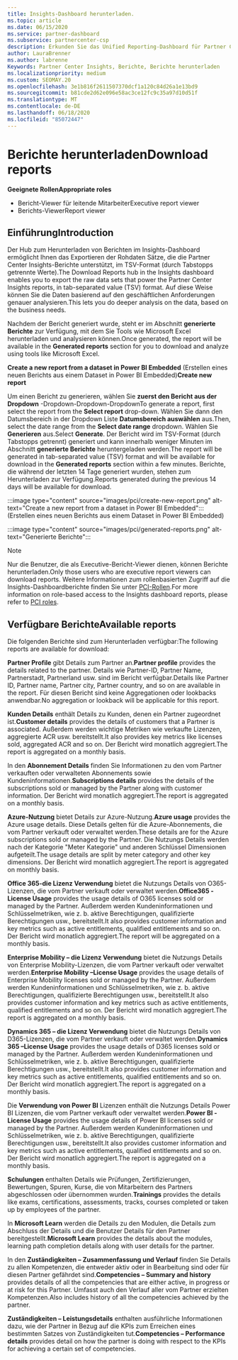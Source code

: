 ```yaml
---
title: Insights-Dashboard herunterladen.
ms.topic: article
ms.date: 06/15/2020
ms.service: partner-dashboard
ms.subservice: partnercenter-csp
description: Erkunden Sie das Unified Reporting-Dashboard für Partner Center.
author: LauraBrenner
ms.author: labrenne
Keywords: Partner Center Insights, Berichte, Berichte herunterladen
ms.localizationpriority: medium
ms.custom: SEOMAY.20
ms.openlocfilehash: 3e1b816f2611507370dcf1a120c84d26a1e13bd9
ms.sourcegitcommit: b81cde2d62e096e58ac3ce12fc9c35a97d10d51f
ms.translationtype: MT
ms.contentlocale: de-DE
ms.lasthandoff: 06/18/2020
ms.locfileid: "85072447"
---
```

# <a name="download-reports"></a><span data-ttu-id="d830a-104">Berichte herunterladen</span><span class="sxs-lookup"><span data-stu-id="d830a-104">Download reports</span></span>

<span data-ttu-id="d830a-105">**Geeignete Rollen**</span><span class="sxs-lookup"><span data-stu-id="d830a-105">**Appropriate roles**</span></span>
- <span data-ttu-id="d830a-106">Bericht-Viewer für leitende Mitarbeiter</span><span class="sxs-lookup"><span data-stu-id="d830a-106">Executive report viewer</span></span>
- <span data-ttu-id="d830a-107">Berichts-Viewer</span><span class="sxs-lookup"><span data-stu-id="d830a-107">Report viewer</span></span>

## <a name="introduction"></a><span data-ttu-id="d830a-108">Einführung</span><span class="sxs-lookup"><span data-stu-id="d830a-108">Introduction</span></span>

<span data-ttu-id="d830a-109">Der Hub zum Herunterladen von Berichten im Insights-Dashboard ermöglicht Ihnen das Exportieren der Rohdaten Sätze, die die Partner Center Insights-Berichte unterstützt, im TSV-Format (durch Tabstopps getrennte Werte).</span><span class="sxs-lookup"><span data-stu-id="d830a-109">The Download Reports hub in the Insights dashboard enables you to export the raw data sets that power the Partner Center Insights reports, in tab-separated value (TSV) format.</span></span> <span data-ttu-id="d830a-110">Auf diese Weise können Sie die Daten basierend auf den geschäftlichen Anforderungen genauer analysieren.</span><span class="sxs-lookup"><span data-stu-id="d830a-110">This lets you do deeper analysis on the data, based on the business needs.</span></span>

<span data-ttu-id="d830a-111">Nachdem der Bericht generiert wurde, steht er im Abschnitt **generierte Berichte** zur Verfügung, mit dem Sie Tools wie Microsoft Excel herunterladen und analysieren können.</span><span class="sxs-lookup"><span data-stu-id="d830a-111">Once generated, the report  will be available in the **Generated reports** section for you to download and analyze using tools like Microsoft Excel.</span></span>

<span data-ttu-id="d830a-112">**Create a new report from a dataset in Power BI Embedded** (Erstellen eines neuen Berichts aus einem Dataset in Power BI Embedded)</span><span class="sxs-lookup"><span data-stu-id="d830a-112">**Create new report**</span></span>

<span data-ttu-id="d830a-113">Um einen Bericht zu generieren, wählen Sie **zuerst den Bericht aus der Dropdown** -Dropdown-Dropdown-Dropdown</span><span class="sxs-lookup"><span data-stu-id="d830a-113">To generate a report, first select the report from the **Select report** drop-down.</span></span> <span data-ttu-id="d830a-114">Wählen Sie dann den Datumsbereich in der Dropdown Liste **Datumsbereich auswählen** aus.</span><span class="sxs-lookup"><span data-stu-id="d830a-114">Then, select the date range from the **Select date range** dropdown.</span></span> <span data-ttu-id="d830a-115">Wählen Sie **Generieren** aus.</span><span class="sxs-lookup"><span data-stu-id="d830a-115">Select **Generate**.</span></span> <span data-ttu-id="d830a-116">Der Bericht wird im TSV-Format (durch Tabstopps getrennt) generiert und kann innerhalb weniger Minuten im Abschnitt **generierte Berichte** heruntergeladen werden.</span><span class="sxs-lookup"><span data-stu-id="d830a-116">The report will be generated in tab-separated value (TSV) format and will be available for download in the **Generated reports** section within a few minutes.</span></span> <span data-ttu-id="d830a-117">Berichte, die während der letzten 14 Tage generiert wurden, stehen zum Herunterladen zur Verfügung.</span><span class="sxs-lookup"><span data-stu-id="d830a-117">Reports generated during the previous 14 days will be available for download.</span></span>

:::image type="content" source="images/pci/create-new-report.png" alt-text="Create a new report from a dataset in Power BI Embedded"::: (Erstellen eines neuen Berichts aus einem Dataset in Power BI Embedded)

:::image type="content" source="images/pci/generated-reports.png" alt-text="Generierte Berichte":::

>[!NOTE] 
><span data-ttu-id="d830a-120">Nur die Benutzer, die als Executive-Bericht-Viewer dienen, können Berichte herunterladen.</span><span class="sxs-lookup"><span data-stu-id="d830a-120">Only those users who are executive report viewers can download reports.</span></span> <span data-ttu-id="d830a-121">Weitere Informationen zum rollenbasierten Zugriff auf die Insights-Dashboardberichte finden Sie unter [PCI-Rollen](pci-roles.md).</span><span class="sxs-lookup"><span data-stu-id="d830a-121">For more information on role-based access to the Insights dashboard reports, please refer to [PCI roles](pci-roles.md).</span></span> 

## <a name="available-reports"></a><span data-ttu-id="d830a-122">Verfügbare Berichte</span><span class="sxs-lookup"><span data-stu-id="d830a-122">Available reports</span></span>

<span data-ttu-id="d830a-123">Die folgenden Berichte sind zum Herunterladen verfügbar:</span><span class="sxs-lookup"><span data-stu-id="d830a-123">The following reports are available for download:</span></span>

<span data-ttu-id="d830a-124">**Partner Profile** gibt Details zum Partner an.</span><span class="sxs-lookup"><span data-stu-id="d830a-124">**Partner profile** provides the details related to the partner.</span></span> <span data-ttu-id="d830a-125">Details wie Partner-ID, Partner Name, Partnerstadt, Partnerland usw. sind im Bericht verfügbar.</span><span class="sxs-lookup"><span data-stu-id="d830a-125">Details like Partner ID, Partner name, Partner city, Partner country, and so on are available in the report.</span></span> <span data-ttu-id="d830a-126">Für diesen Bericht sind keine Aggregationen oder lookbacks anwendbar.</span><span class="sxs-lookup"><span data-stu-id="d830a-126">No aggregation or lookback will be applicable for this report.</span></span>

<span data-ttu-id="d830a-127">**Kunden Details** enthält Details zu Kunden, denen ein Partner zugeordnet ist.</span><span class="sxs-lookup"><span data-stu-id="d830a-127">**Customer details** provides the details of customers that a Partner is associated.</span></span> <span data-ttu-id="d830a-128">Außerdem werden wichtige Metriken wie verkaufte Lizenzen, aggregierte ACR usw. bereitstellt.</span><span class="sxs-lookup"><span data-stu-id="d830a-128">It also provides key metrics like licenses sold, aggregated ACR and so on.</span></span> <span data-ttu-id="d830a-129">Der Bericht wird monatlich aggregiert.</span><span class="sxs-lookup"><span data-stu-id="d830a-129">The report is aggregated on a monthly basis.</span></span>

<span data-ttu-id="d830a-130">In den **Abonnement Details** finden Sie Informationen zu den vom Partner verkauften oder verwalteten Abonnements sowie Kundeninformationen.</span><span class="sxs-lookup"><span data-stu-id="d830a-130">**Subscriptions details** provides the details of the subscriptions sold or managed by the Partner along with customer information.</span></span> <span data-ttu-id="d830a-131">Der Bericht wird monatlich aggregiert.</span><span class="sxs-lookup"><span data-stu-id="d830a-131">The report is aggregated on a monthly basis.</span></span>

<span data-ttu-id="d830a-132">**Azure-Nutzung** bietet Details zur Azure-Nutzung.</span><span class="sxs-lookup"><span data-stu-id="d830a-132">**Azure usage** provides the Azure usage details.</span></span> <span data-ttu-id="d830a-133">Diese Details gelten für die Azure-Abonnements, die vom Partner verkauft oder verwaltet werden.</span><span class="sxs-lookup"><span data-stu-id="d830a-133">These details are for the Azure subscriptions sold or managed by the Partner.</span></span> <span data-ttu-id="d830a-134">Die Nutzungs Details werden nach der Kategorie "Meter Kategorie" und anderen Schlüssel Dimensionen aufgeteilt.</span><span class="sxs-lookup"><span data-stu-id="d830a-134">The usage details are split by meter category and other key dimensions.</span></span> <span data-ttu-id="d830a-135">Der Bericht wird monatlich aggregiert.</span><span class="sxs-lookup"><span data-stu-id="d830a-135">The report is aggregated on monthly basis.</span></span>

<span data-ttu-id="d830a-136">**Office 365-die Lizenz Verwendung** bietet die Nutzungs Details von O365-Lizenzen, die vom Partner verkauft oder verwaltet werden.</span><span class="sxs-lookup"><span data-stu-id="d830a-136">**Office365 -License Usage** provides the usage details of O365 licenses sold or managed by the Partner.</span></span> <span data-ttu-id="d830a-137">Außerdem werden Kundeninformationen und Schlüsselmetriken, wie z. b. aktive Berechtigungen, qualifizierte Berechtigungen usw., bereitstellt.</span><span class="sxs-lookup"><span data-stu-id="d830a-137">It also provides customer information and key metrics such as active entitlements, qualified entitlements and so on.</span></span> <span data-ttu-id="d830a-138">Der Bericht wird monatlich aggregiert.</span><span class="sxs-lookup"><span data-stu-id="d830a-138">The report will be aggregated on a monthly basis.</span></span>

<span data-ttu-id="d830a-139">**Enterprise Mobility – die Lizenz Verwendung** bietet die Nutzungs Details von Enterprise Mobility-Lizenzen, die vom Partner verkauft oder verwaltet werden.</span><span class="sxs-lookup"><span data-stu-id="d830a-139">**Enterprise Mobility –License Usage**  provides the usage details of Enterprise Mobility licenses sold or managed by the Partner.</span></span> <span data-ttu-id="d830a-140">Außerdem werden Kundeninformationen und Schlüsselmetriken, wie z. b. aktive Berechtigungen, qualifizierte Berechtigungen usw., bereitstellt.</span><span class="sxs-lookup"><span data-stu-id="d830a-140">It also provides customer information and key metrics such as active entitlements, qualified entitlements and so on.</span></span> <span data-ttu-id="d830a-141">Der Bericht wird monatlich aggregiert.</span><span class="sxs-lookup"><span data-stu-id="d830a-141">The report is aggregated on a monthly basis.</span></span>

<span data-ttu-id="d830a-142">**Dynamics 365 – die Lizenz Verwendung** bietet die Nutzungs Details von D365-Lizenzen, die vom Partner verkauft oder verwaltet werden.</span><span class="sxs-lookup"><span data-stu-id="d830a-142">**Dynamics 365 –License Usage** provides the usage details of D365 licenses sold or managed by the Partner.</span></span> <span data-ttu-id="d830a-143">Außerdem werden Kundeninformationen und Schlüsselmetriken, wie z. b. aktive Berechtigungen, qualifizierte Berechtigungen usw., bereitstellt.</span><span class="sxs-lookup"><span data-stu-id="d830a-143">It also provides customer information and key metrics such as active entitlements, qualified entitlements and so on.</span></span> <span data-ttu-id="d830a-144">Der Bericht wird monatlich aggregiert.</span><span class="sxs-lookup"><span data-stu-id="d830a-144">The report is aggregated on a monthly basis.</span></span>

<span data-ttu-id="d830a-145">Die **Verwendung von Power BI** Lizenzen enthält die Nutzungs Details Power BI Lizenzen, die vom Partner verkauft oder verwaltet werden.</span><span class="sxs-lookup"><span data-stu-id="d830a-145">**Power BI -License Usage** provides the usage details of Power BI licenses sold or managed by the Partner.</span></span> <span data-ttu-id="d830a-146">Außerdem werden Kundeninformationen und Schlüsselmetriken, wie z. b. aktive Berechtigungen, qualifizierte Berechtigungen usw., bereitstellt.</span><span class="sxs-lookup"><span data-stu-id="d830a-146">It also provides customer information and key metrics such as active entitlements, qualified entitlements and so on.</span></span> <span data-ttu-id="d830a-147">Der Bericht wird monatlich aggregiert.</span><span class="sxs-lookup"><span data-stu-id="d830a-147">The report is aggregated on a monthly basis.</span></span>

<span data-ttu-id="d830a-148">**Schulungen** enthalten Details wie Prüfungen, Zertifizierungen, Bewertungen, Spuren, Kurse, die von Mitarbeitern des Partners abgeschlossen oder übernommen wurden.</span><span class="sxs-lookup"><span data-stu-id="d830a-148">**Trainings** provides the details like exams, certifications, assessments, tracks, courses completed or taken up by employees of the partner.</span></span>

<span data-ttu-id="d830a-149">In **Microsoft Learn** werden die Details zu den Modulen, die Details zum Abschluss der Details und die Benutzer Details für den Partner bereitgestellt.</span><span class="sxs-lookup"><span data-stu-id="d830a-149">**Microsoft Learn** provides the details about the modules, learning path completion details along with user details for the partner.</span></span>

<span data-ttu-id="d830a-150">In den **Zuständigkeiten – Zusammenfassung und Verlauf** finden Sie Details zu allen Kompetenzen, die entweder aktiv oder in Bearbeitung sind oder für diesen Partner gefährdet sind.</span><span class="sxs-lookup"><span data-stu-id="d830a-150">**Competencies – Summary and history** provides details of all the competencies that are either active, in progress or at risk for this Partner.</span></span> <span data-ttu-id="d830a-151">Umfasst auch den Verlauf aller vom Partner erzielten Kompetenzen.</span><span class="sxs-lookup"><span data-stu-id="d830a-151">Also includes history of all the competencies achieved by the partner.</span></span>

<span data-ttu-id="d830a-152">**Zuständigkeiten – Leistungsdetails** enthalten ausführliche Informationen dazu, wie der Partner in Bezug auf die KPIs zum Erreichen eines bestimmten Satzes von Zuständigkeiten tut.</span><span class="sxs-lookup"><span data-stu-id="d830a-152">**Competencies – Performance details** provides detail on how the partner is doing with respect to the KPIs for achieving a certain set of competencies.</span></span>

